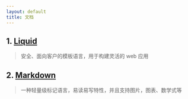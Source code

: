 ```yaml
---
layout: default
title: 文档
---
```


## 1. [Liquid](https://liquid.bootcss.com)
> 安全、面向客户的模板语言，用于构建灵活的 web 应用


## 2. [Markdown](https://markdown-zh.readthedocs.io)
> 一种轻量级标记语言，易读易写特性，并且支持图片，图表、数学式等

